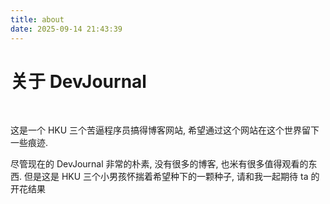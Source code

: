 ```yaml
---
title: about
date: 2025-09-14 21:43:39
---
```

# 关于 DevJournal  
</br>

这是一个 HKU 三个苦逼程序员搞得博客网站, 希望通过这个网站在这个世界留下一些痕迹. 

尽管现在的 DevJournal 非常的朴素, 没有很多的博客, 也米有很多值得观看的东西. 但是这是 HKU 三个小男孩怀揣着希望种下的一颗种子, 请和我一起期待 ta 的开花结果